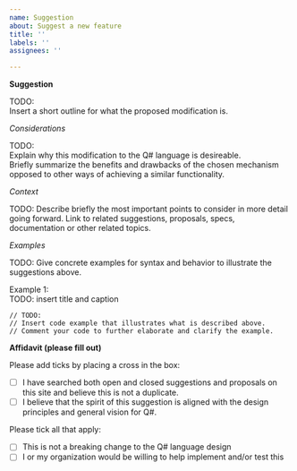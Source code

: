 ```yaml
---
name: Suggestion
about: Suggest a new feature
title: ''
labels: ''
assignees: ''

---
```


**Suggestion**

TODO:    
Insert a short outline for what the proposed modification is. 

*Considerations*

TODO:    
Explain why this modification to the Q# language is desireable.    
Briefly summarize the benefits and drawbacks of the chosen mechanism opposed to other ways of achieving a similar functionality. 

*Context*

TODO:
Describe briefly the most important points to consider in more detail going forward. 
Link to related suggestions, proposals, specs, documentation or other related topics. 

*Examples*

TODO: 
Give concrete examples for syntax and behavior to illustrate the suggestions above. 

Example 1:    
TODO: insert title and caption

```qsharp
// TODO: 
// Insert code example that illustrates what is described above.
// Comment your code to further elaborate and clarify the example.
```

**Affidavit (please fill out)**

Please add ticks by placing a cross in the box:
* [ ] I have searched both open and closed suggestions and proposals on this site and believe this is not a duplicate.
* [ ] I believe that the spirit of this suggestion is aligned with the design principles and general vision for Q#. 

Please tick all that apply:
* [ ] This is not a breaking change to the Q# language design
* [ ] I or my organization would be willing to help implement and/or test this
